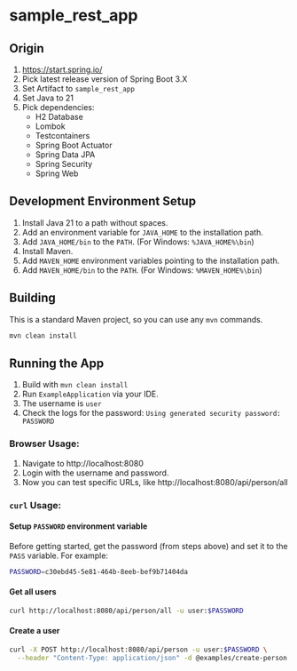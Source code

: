 # sample_rest_app

## Origin

1. https://start.spring.io/
2. Pick latest release version of Spring Boot 3.X
3. Set Artifact to `sample_rest_app`
4. Set Java to 21
5. Pick dependencies:
    - H2 Database
    - Lombok
    - Testcontainers
    - Spring Boot Actuator
    - Spring Data JPA
    - Spring Security
    - Spring Web

## Development Environment Setup

1. Install Java 21 to a path without spaces.
2. Add an environment variable for `JAVA_HOME` to the installation path.
3. Add `JAVA_HOME/bin` to the `PATH`. (For Windows: `%JAVA_HOME%\bin`)
4. Install Maven.
5. Add `MAVEN_HOME` environment variables pointing to the installation path.
6. Add `MAVEN_HOME/bin` to the `PATH`. (For Windows: `%MAVEN_HOME%\bin`)

## Building

This is a standard Maven project, so you can use any `mvn` commands.

```bash
mvn clean install
```

## Running the App

1. Build with `mvn clean install`
2. Run `ExampleApplication` via your IDE.
3. The username is `user`
4. Check the logs for the password: `Using generated security password: PASSWORD`

### Browser Usage:

1. Navigate to http://localhost:8080
2. Login with the username and password.
3. Now you can test specific URLs, like http://localhost:8080/api/person/all

### `curl` Usage:

#### Setup `PASSWORD` environment variable

Before getting started, get the password (from steps above) and set it to the `PASS` variable. For example:

```bash
PASSWORD=c30ebd45-5e81-464b-8eeb-bef9b71404da
```

#### Get all users

```bash
curl http://localhost:8080/api/person/all -u user:$PASSWORD
```

#### Create a user

```bash
curl -X POST http://localhost:8080/api/person -u user:$PASSWORD \
  --header "Content-Type: application/json" -d @examples/create-person.json
```